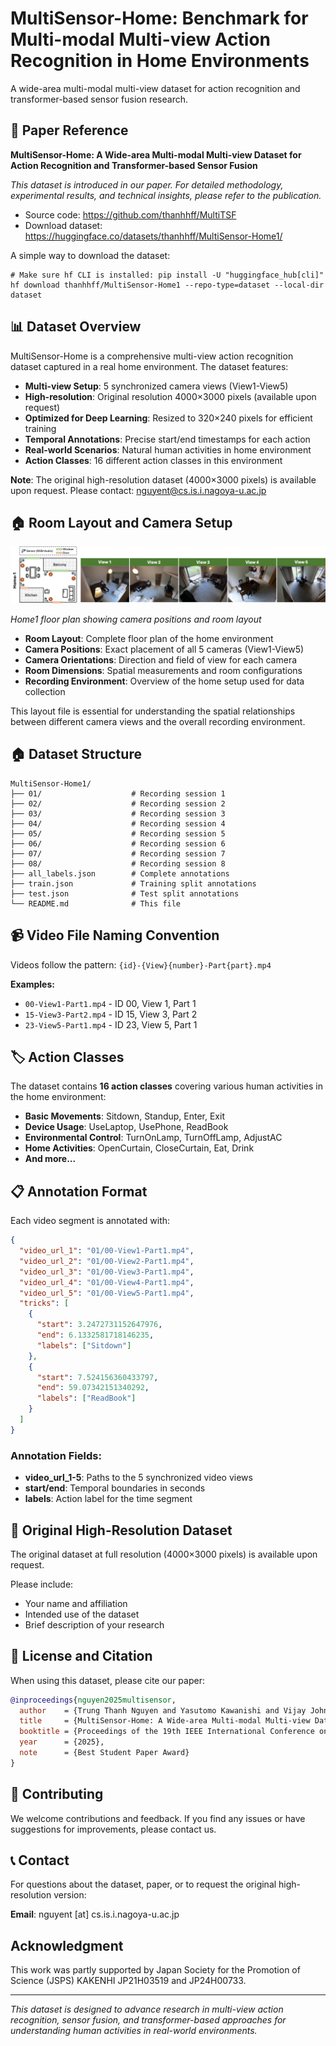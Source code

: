 # MultiSensor-Home: Benchmark for Multi-modal Multi-view Action Recognition in Home Environments

A wide-area multi-modal multi-view dataset for action recognition and transformer-based sensor fusion research.

## 📖 Paper Reference

**MultiSensor-Home: A Wide-area Multi-modal Multi-view Dataset for Action Recognition and Transformer-based Sensor Fusion**

*This dataset is introduced in our paper. For detailed methodology, experimental results, and technical insights, please refer to the publication.*

- Source code: https://github.com/thanhhff/MultiTSF
- Download dataset: https://huggingface.co/datasets/thanhhff/MultiSensor-Home1/

A simple way to download the dataset:
```
# Make sure hf CLI is installed: pip install -U "huggingface_hub[cli]"
hf download thanhhff/MultiSensor-Home1 --repo-type=dataset --local-dir dataset 
```

## 📊 Dataset Overview

MultiSensor-Home is a comprehensive multi-view action recognition dataset captured in a real home environment. The dataset features:

- **Multi-view Setup**: 5 synchronized camera views (View1-View5)
- **High-resolution**: Original resolution 4000×3000 pixels (available upon request)
- **Optimized for Deep Learning**: Resized to 320×240 pixels for efficient training
- **Temporal Annotations**: Precise start/end timestamps for each action
- **Real-world Scenarios**: Natural human activities in home environment
- **Action Classes**: 16 different action classes in this environment

**Note**: The original high-resolution dataset (4000×3000 pixels) is available upon request. Please contact: nguyent@cs.is.i.nagoya-u.ac.jp

## 🏠 Room Layout and Camera Setup

![Home1 Layout](Home1-Layout.png)

*Home1 floor plan showing camera positions and room layout*

- **Room Layout**: Complete floor plan of the home environment
- **Camera Positions**: Exact placement of all 5 cameras (View1-View5)
- **Camera Orientations**: Direction and field of view for each camera
- **Room Dimensions**: Spatial measurements and room configurations
- **Recording Environment**: Overview of the home setup used for data collection

This layout file is essential for understanding the spatial relationships between different camera views and the overall recording environment.


## 🏠 Dataset Structure

```
MultiSensor-Home1/
├── 01/                    # Recording session 1
├── 02/                    # Recording session 2
├── 03/                    # Recording session 3
├── 04/                    # Recording session 4
├── 05/                    # Recording session 5
├── 06/                    # Recording session 6
├── 07/                    # Recording session 7
├── 08/                    # Recording session 8
├── all_labels.json        # Complete annotations
├── train.json             # Training split annotations
├── test.json              # Test split annotations
└── README.md              # This file
```

## 📹 Video File Naming Convention

Videos follow the pattern: `{id}-{View}{number}-Part{part}.mp4`

**Examples:**
- `00-View1-Part1.mp4` - ID 00, View 1, Part 1
- `15-View3-Part2.mp4` - ID 15, View 3, Part 2
- `23-View5-Part1.mp4` - ID 23, View 5, Part 1

## 🏷️ Action Classes

The dataset contains **16 action classes** covering various human activities in the home environment:

- **Basic Movements**: Sitdown, Standup, Enter, Exit
- **Device Usage**: UseLaptop, UsePhone, ReadBook
- **Environmental Control**: TurnOnLamp, TurnOffLamp, AdjustAC
- **Home Activities**: OpenCurtain, CloseCurtain, Eat, Drink
- **And more...**

## 📋 Annotation Format

Each video segment is annotated with:

```json
{
  "video_url_1": "01/00-View1-Part1.mp4",
  "video_url_2": "01/00-View2-Part1.mp4",
  "video_url_3": "01/00-View3-Part1.mp4",
  "video_url_4": "01/00-View4-Part1.mp4",
  "video_url_5": "01/00-View5-Part1.mp4",
  "tricks": [
    {
      "start": 3.2472731152647976,
      "end": 6.1332581718146235,
      "labels": ["Sitdown"]
    },
    {
      "start": 7.524156360433797,
      "end": 59.07342151340292,
      "labels": ["ReadBook"]
    }
  ]
}
```

### Annotation Fields:
- **video_url_1-5**: Paths to the 5 synchronized video views
- **start/end**: Temporal boundaries in seconds
- **labels**: Action label for the time segment


## 📧 Original High-Resolution Dataset

The original dataset at full resolution (4000×3000 pixels) is available upon request.

Please include:
- Your name and affiliation
- Intended use of the dataset
- Brief description of your research

## 📄 License and Citation

When using this dataset, please cite our paper:

```bibtex
@inproceedings{nguyen2025multisensor,
  author    = {Trung Thanh Nguyen and Yasutomo Kawanishi and Vijay John and Takahiro Komamizu and Ichiro Ide},
  title     = {MultiSensor-Home: A Wide-area Multi-modal Multi-view Dataset for Action Recognition and Transformer-based Sensor Fusion},
  booktitle = {Proceedings of the 19th IEEE International Conference on Automatic Face and Gesture Recognition},
  year      = {2025},
  note      = {Best Student Paper Award}
}
```

## 🤝 Contributing

We welcome contributions and feedback. If you find any issues or have suggestions for improvements, please contact us.

## 📞 Contact

For questions about the dataset, paper, or to request the original high-resolution version:

**Email**: nguyent [at] cs.is.i.nagoya-u.ac.jp


## Acknowledgment
This work was partly supported by Japan Society for the Promotion of Science (JSPS) KAKENHI JP21H03519 and JP24H00733.

---

*This dataset is designed to advance research in multi-view action recognition, sensor fusion, and transformer-based approaches for understanding human activities in real-world environments.*
